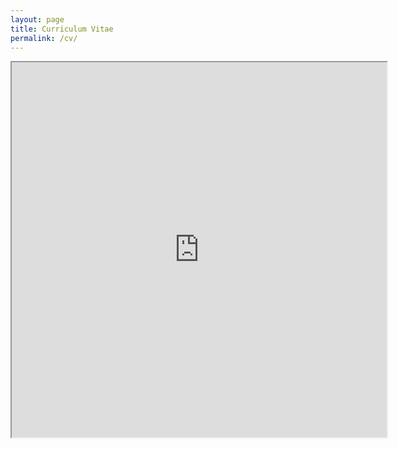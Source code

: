 ```yaml
---
layout: page
title: Curriculum Vitae
permalink: /cv/
---
```

<div align="center"><iframe src="https://docs.google.com/document/d/1vvQ0LZy2ZgGp4Zr_7OdtTrQ4NCVUUX5qgZn4KqM-Fa4/pub?embedded=true" width="600px" height="600px" align="center"></iframe></div>
